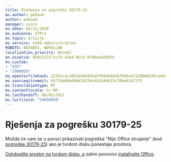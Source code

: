 ```yaml
---
title: Rješenja za pogrešku 30179-25
ms.author: pebaum
author: pebaum
manager: scotv
ms.date: 04/21/2020
ms.audience: ITPro
ms.topic: article
ms.service: o365-administration
ROBOTS: NOINDEX, NOFOLLOW
localization_priority: Normal
ms.assetid: 858c2f23-bcf5-42e4-92c5-8749eed29dfb
ms.custom:
- "835"
- "2000020"
ms.openlocfilehash: 2229ccac30b1bddb943a5fb9a944167895a41129608326ced437231166920610
ms.sourcegitcommit: b5f7da89a650d2915dc652449623c78be6247175
ms.translationtype: MT
ms.contentlocale: hr-HR
ms.lasthandoff: 08/05/2021
ms.locfileid: "54050038"
---
```

# <a name="solutions-for-error-30179-25"></a>Rješenja za pogrešku 30179-25

Možda će vam se u poruci prikazivati pogreška "Nije Office strujanje" (kod [pogreške 30179-25](https://support.office.com/article/e40d3c7d-98f6-4284-94a0-882beaa44593?wt.mc_id=Alchemy_ClientDIA)) ako je tvrdom disku ponestaje prostora.
  
[Oslobodite prostor na tvrdom disku, a](https://support.microsoft.com/help/12425/windows-10-free-up-drive-space) zatim ponovno [instalirajte Office](https://portal.office.com/OLS/MySoftware.aspx).
  